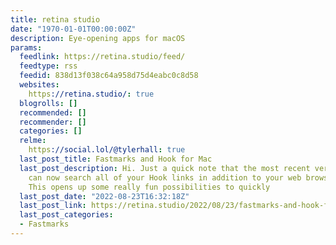 ```yaml
---
title: retina studio
date: "1970-01-01T00:00:00Z"
description: Eye-opening apps for macOS
params:
  feedlink: https://retina.studio/feed/
  feedtype: rss
  feedid: 838d13f038c64a958d75d4eabc0c8d58
  websites:
    https://retina.studio/: true
  blogrolls: []
  recommended: []
  recommender: []
  categories: []
  relme:
    https://social.lol/@tylerhall: true
  last_post_title: Fastmarks and Hook for Mac
  last_post_description: Hi. Just a quick note that the most recent version of Fastmarks
    can now search all of your Hook links in addition to your web browser bookmarks.
    This opens up some really fun possibilities to quickly
  last_post_date: "2022-08-23T16:32:18Z"
  last_post_link: https://retina.studio/2022/08/23/fastmarks-and-hook-for-mac/
  last_post_categories:
  - Fastmarks
---
```

